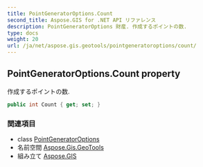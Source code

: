 ```yaml
---
title: PointGeneratorOptions.Count
second_title: Aspose.GIS for .NET API リファレンス
description: PointGeneratorOptions 財産. 作成するポイントの数.
type: docs
weight: 20
url: /ja/net/aspose.gis.geotools/pointgeneratoroptions/count/
---
```

## PointGeneratorOptions.Count property

作成するポイントの数.

```csharp
public int Count { get; set; }
```

### 関連項目

* class [PointGeneratorOptions](../)
* 名前空間 [Aspose.Gis.GeoTools](../../pointgeneratoroptions/)
* 組み立て [Aspose.GIS](../../../)


